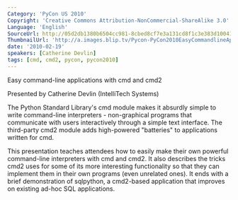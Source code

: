 ```yaml
---
Category: 'PyCon US 2010'
Copyright: 'Creative Commons Attribution-NonCommercial-ShareAlike 3.0'
Language: 'English'
SourceUrl: http://05d2db1380b6504cc981-8cbed8cf7e3a131cd8f1c3e383d10041.r93.cf2.rackcdn.com/pycon-us-2010/306_easy-command-line-applications-with-cmd-and-cmd2-153.m4v
ThumbnailUrl: 'http://a.images.blip.tv/Pycon-PyCon2010EasyCommandlineApplicationsWithCmdAndCmd2153294.png'
date: '2010-02-19'
speakers: [Catherine Devlin]
tags: [cmd, cmd2, pycon, pycon2010]
---
```

Easy command-line applications with cmd and cmd2

  
Presented by Catherine Devlin (IntelliTech Systems)

  
The Python Standard Library's cmd module makes it absurdly simple to write
command-line interpreters - non-graphical programs that communicate with users
interactively through a simple text interface. The third-party cmd2 module
adds high-powered "batteries" to applications written for cmd.

  
This presentation teaches attendees how to easily make their own powerful
command-line interpreters with cmd and cmd2. It also describes the tricks cmd2
uses for some of its more interesting functionality so that they can implement
them in their own programs (even unrelated ones). It ends with a brief
demonstration of sqlpython, a cmd2-based application that improves on existing
ad-hoc SQL applications.

